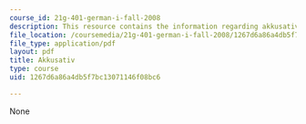 ```yaml
---
course_id: 21g-401-german-i-fall-2008
description: This resource contains the information regarding akkusativ.
file_location: /coursemedia/21g-401-german-i-fall-2008/1267d6a86a4db5f7bc13071146f08bc6_MIT21G_401F08_akkusativ.pdf
file_type: application/pdf
layout: pdf
title: Akkusativ
type: course
uid: 1267d6a86a4db5f7bc13071146f08bc6

---
```

None